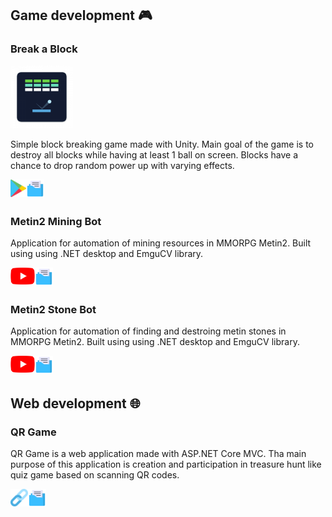## Game development :video_game:

### Break a Block

<img src="https://github.com/AndrejVysinsky/AndrejVysinsky/blob/master/Assets/Images/breakablock_icon.png?raw=true" width="100"/>

Simple block breaking game made with Unity. Main goal of the game is to destroy all blocks while having at least 1 ball on screen. Blocks have a chance to drop random power up with varying effects.

[<img align="left" alt="Break a Block Google Play" height="28px" src="https://github.com/AndrejVysinsky/AndrejVysinsky/blob/master/Assets/Images/google_play_icon.png?raw=true"/>][blockBreakerGooglePlay]
[<img align="left" alt="Break a Block Repository" height="29px" src="https://github.com/AndrejVysinsky/AndrejVysinsky/blob/master/Assets/Images/repository_icon.png?raw=true"/>][blockBreakerRepo]

<br />
<br />

### Metin2 Mining Bot

Application for automation of mining resources in MMORPG Metin2. Built using using .NET desktop and EmguCV library.

[<img align="left" alt="Metin2 Mining Bot Youtube" height="27px" src="https://github.com/AndrejVysinsky/AndrejVysinsky/blob/master/Assets/Images/youtube_icon.png?raw=true"/>][metin2MiningBotYoutube]
[<img align="left" alt="Metin2 Mining Bot Repository" height="29px" src="https://github.com/AndrejVysinsky/AndrejVysinsky/blob/master/Assets/Images/repository_icon.png?raw=true"/>][metin2MiningBotRepo]

<br />
<br />

### Metin2 Stone Bot

Application for automation of finding and destroing metin stones in MMORPG Metin2. Built using using .NET desktop and EmguCV library.

[<img align="left" alt="Metin2 Stone Bot Youtube" height="27px" src="https://github.com/AndrejVysinsky/AndrejVysinsky/blob/master/Assets/Images/youtube_icon.png?raw=true"/>][metin2StoneBotYoutube]
[<img align="left" alt="Metin2 Stone Bot Repository" height="29px" src="https://github.com/AndrejVysinsky/AndrejVysinsky/blob/master/Assets/Images/repository_icon.png?raw=true"/>][metin2StoneBotRepo]

<br />
<br />

## Web development :globe_with_meridians:

### QR Game

QR Game is a web application made with ASP.NET Core MVC. Tha main purpose of this application is creation and participation in treasure hunt like quiz game based on scanning QR codes.

[<img align="left" alt="QR Game Website" height="28px" src="https://github.com/AndrejVysinsky/AndrejVysinsky/blob/master/Assets/Images/url_icon.png?raw=true"/>][qrgameWebsite]
[<img align="left" alt="QR Game Repository" height="29px" src="https://github.com/AndrejVysinsky/AndrejVysinsky/blob/master/Assets/Images/repository_icon.png?raw=true"/>][qrgameRepo]


[blockBreakerGooglePlay]: https://play.google.com/store/apps/details?id=com.RndBeans.BreakaBlock
[blockBreakerRepo]: https://github.com/AndrejVysinsky/block-breaker

[metin2MiningBotYoutube]: https://www.youtube.com/watch?v=sbimrn6YZeY
[metin2MiningBotRepo]: https://github.com/AndrejVysinsky/metin2-miner-readme

[metin2StoneBotYoutube]: https://www.youtube.com/watch?v=nYjPW6Mf3tA
[metin2StoneBotRepo]: https://github.com/AndrejVysinsky/metin2-stone-bot-readme

[qrgameWebsite]: https://frivia.uniza.sk/
[qrgameRepo]: https://github.com/AndrejVysinsky/qr-game
